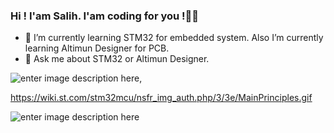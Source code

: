 ﻿### Hi ! I'am Salih. I'am coding for you !🙋‍♂️

-   🌱  I’m currently learning STM32 for embedded system. Also I’m currently learning Altimun Designer for PCB.
-   💬  Ask me about STM32 or Altimun Designer.

![enter image description here](https://www.altium.com/documentation/sites/default/files/wiki_attachments/296650/RotationalSphere2.gif),

https://wiki.st.com/stm32mcu/nsfr_img_auth.php/3/3e/MainPrinciples.gif


![enter image description here](https://raw.githubusercontent.com/BrunnerLivio/brunnerlivio/master/images/marquee.svg)

